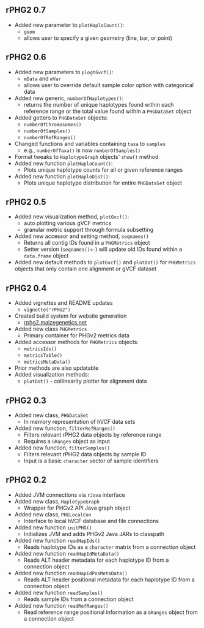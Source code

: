 ## rPHG2 0.7
* Added new parameter to `plotHaploCount()`:
  + `geom`
  + allows user to specify a given geometry (line, bar, or point)


## rPHG2 0.6
* Added new parameters to `plogtGvcf()`:
  + `mData` and `mVar`
  + allows user to override default sample color option with categorical data
* Added new generic, `numberOfHaplotypes()`:
  + returns the number of unique haplotypes found within each reference range or
    the total value found within a `PHGDataSet` object
* Added getters to `PHGDataSet` objects:
  + `numberOfChromosomes()`
  + `numberOfSamples()`
  + `numberOfRefRanges()`
* Changed functions and variables containing `taxa` to `samples`
  + e.g., `numberOfTaxa()` is now `numberOfSamples()`
* Format tweaks to `HaplotypeGraph` objects' `show()` method
* Added new function `plotHaploCount()`:
  + Plots unique haplotype counts for all or given reference ranges
* Added new function `plotHaploDist()`:
  + Plots unique haplotype distribution for entire `PHGDataSet` object


## rPHG2 0.5
* Added new visualization method, `plotGvcf()`:
  + auto plotting various gVCF metrics
  + granular metric support through formula subsetting
* Added new accessor and setting method, `seqnames()`
  + Returns all contig IDs found in a `PHGMetrics` object
  + Setter version (`seqnames()<-`) will update old IDs found within a
    `data.frame` object
* Added new default methods to `plotGvcf()` and `plotDot()` for `PHGMetrics`
  objects that only contain one alignment or gVCF dataset


## rPHG2 0.4
* Added vignettes and README updates
  + `vignette("rPHG2")`
* Created build system for website generation
  + [rphg2.maizegenetics.net](https://rphg2.maizegenetics.net)
* Added new class `PHGMetrics`
  + Primary container for PHGv2 metrics data
* Added accessor methods for `PHGMetrics` objects:
  + `metricsIds()`
  + `metricsTable()`
  + `metricsMetaData()`
* Prior methods are also updatable
* Added visualization methods:
  + `plotDot()` - collinearity plotter for alignment data


## rPHG2 0.3
* Added new class, `PHGDataSet`
  + In memory representation of hVCF data sets
* Added new function, `filterRefRanges()`
  + Filters relevant rPHG2 data objects by reference range
  + Requires a `GRanges` object as input
* Added new function, `filterSamples()`
  + Filters relevant rPHG2 data objects by sample ID
  + Input is a basic `character` vector of sample identifiers


## rPHG2 0.2
* Added JVM connections via `rJava` interface
* Added new class, `HaplotypeGraph`
  + Wrapper for PHGv2 API Java graph object
* Added new class, `PHGLocalCon`
  + Interface to local hVCF database and file connections
* Added new function `initPHG()`
  + Initializes JVM and adds PHGv2 Java JARs to classpath
* Added new function `readHapIds()`
  + Reads haplotype IDs as a `character` matrix from a connection object
* Added new function `readHapIdMetaData()`
  + Reads ALT header metadata for each haplotype ID from a connection object
* Added new function `readHapIdPosMetaData()`
  + Reads ALT header positional metadata for each haplotype ID from a connection object
* Added new function `readSamples()`
  + Reads sample IDs from a connection object
* Added new function `readRefRanges()`
  + Read reference range positional information as a `GRanges` object from a connection object


